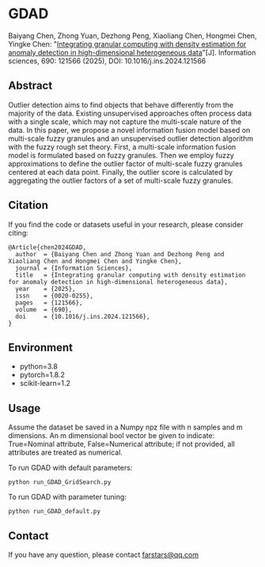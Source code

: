 # GDAD
Baiyang Chen, Zhong Yuan, Dezhong Peng, Xiaoliang Chen, Hongmei Chen, Yingke Chen: "[Integrating granular computing with density estimation for anomaly detection in high-dimensional heterogeneous data](https://www.sciencedirect.com/science/article/pii/S0020025524014804)"[J]. Information sciences, 690: 121566 (2025), DOI: 10.1016/j.ins.2024.121566

## Abstract
Outlier detection aims to find objects that behave differently from the majority of the data. Existing unsupervised approaches often process data with a single scale, which may not capture the multi-scale nature of the data. In this paper, we propose a novel information fusion model based on multi-scale fuzzy granules and an unsupervised outlier detection algorithm with the fuzzy rough set theory. First, a multi-scale information fusion model is formulated based on fuzzy granules. Then we employ fuzzy approximations to define the outlier factor of multi-scale fuzzy granules centered at each data point. Finally, the outlier score is calculated by aggregating the outlier factors of a set of multi-scale fuzzy granules.

## Citation
If you find the code or datasets useful in your research, please consider citing:
```
@Article{chen2024GDAD,
  author  = {Baiyang Chen and Zhong Yuan and Dezhong Peng and Xiaoliang Chen and Hongmei Chen and Yingke Chen},
  journal = {Information Sciences},
  title   = {Integrating granular computing with density estimation for anomaly detection in high-dimensional heterogeneous data},
  year    = {2025},
  issn    = {0020-0255},
  pages   = {121566},
  volume  = {690},
  doi     = {10.1016/j.ins.2024.121566},
}
```

## Environment
* python=3.8
* pytorch=1.8.2
* scikit-learn=1.2

## Usage
Assume the dataset be saved in a Numpy npz file with n samples and m dimensions. An m dimensional bool vector be given to indicate: True=Nominal attribute, False=Numerical attribute; if not provided, all attributes are treated as numerical.

To run GDAD with default parameters:
```
python run_GDAD_GridSearch.py
```
To run GDAD with parameter tuning:
```
python run_GDAD_default.py
```

## Contact
If you have any question, please contact farstars@qq.com